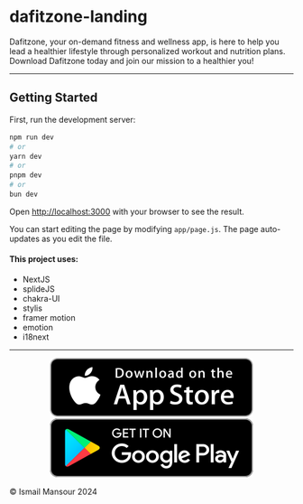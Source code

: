 # dafitzone-landing

Dafitzone, your on-demand fitness and wellness app, is here to help you lead a healthier lifestyle through personalized workout and nutrition plans. Download Dafitzone today and join our mission to a healthier you!

---

## Getting Started

First, run the development server:

```bash
npm run dev
# or
yarn dev
# or
pnpm dev
# or
bun dev
```

Open [http://localhost:3000](http://localhost:3000) with your browser to see the result.

You can start editing the page by modifying `app/page.js`. The page auto-updates as you edit the file.

#### This project uses:

- NextJS
- splideJS
- chakra-UI
- stylis
- framer motion
- emotion
- i18next

---

<p align="center">
<a href="https://www.apple.com/app-store/"><img src="./public/appstore.svg"></a>
<a href="https://play.google.com/store/games?hl=en&gl=US"><img src="./public/googleplay.svg"></a>
<p>

© Ismail Mansour 2024
